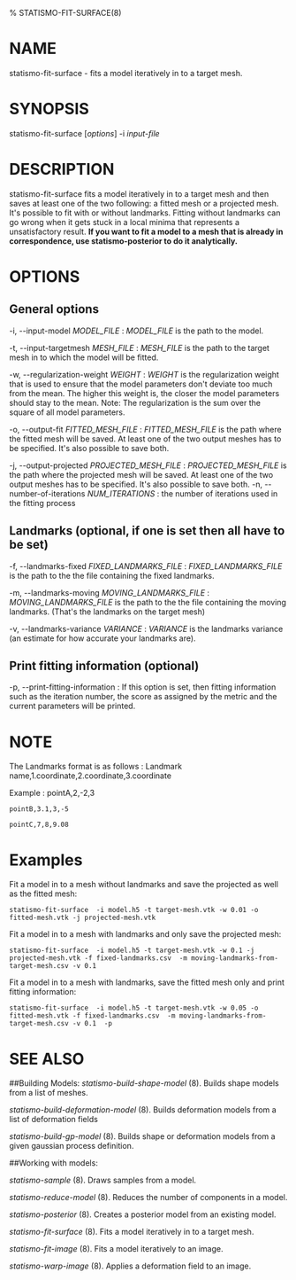 % STATISMO-FIT-SURFACE(8)

# NAME

statismo-fit-surface - fits a model iteratively in to a target mesh.

# SYNOPSIS

statismo-fit-surface [*options*] -i *input-file* 

# DESCRIPTION

statismo-fit-surface fits a model iteratively in to a target mesh and then saves at least one of the two following: a fitted mesh or a projected mesh. It's possible to fit with or without landmarks. Fitting without landmarks can go wrong when it gets stuck in a local minima that represents a unsatisfactory result. **If you want to fit a model to a mesh that is already in correspondence, use statismo-posterior to do it analytically.**

# OPTIONS

## General options
-i, \--input-model *MODEL_FILE*
:	*MODEL_FILE* is the path to the model.

-t, \--input-targetmesh *MESH_FILE*
:	*MESH_FILE* is the path to the target mesh in to which the model will be fitted.

-w, \--regularization-weight *WEIGHT*
:	*WEIGHT* is the regularization weight that is used to ensure that the model parameters don't deviate too much from the mean. The higher this weight is, the closer the model parameters should stay to the mean. Note: The regularization is the sum over the square of all model parameters.

-o, \--output-fit *FITTED_MESH_FILE*
:	*FITTED_MESH_FILE* is the path where the fitted mesh will be saved. At least one of the two output meshes has to be specified. It's also possible to save both.

-j, \--output-projected *PROJECTED_MESH_FILE*
:	*PROJECTED_MESH_FILE* is the path where the projected mesh will be saved. At least one of the two output meshes has to be specified. It's also possible to save both.
-n, \--number-of-iterations *NUM_ITERATIONS*
:	the number of iterations used in the fitting process

## Landmarks (optional, if one is set then all have to be set)

-f, \--landmarks-fixed *FIXED_LANDMARKS_FILE*
:	*FIXED_LANDMARKS_FILE* is the path to the the file containing the fixed landmarks.

-m, \--landmarks-moving *MOVING_LANDMARKS_FILE*
:	*MOVING_LANDMARKS_FILE* is the path to the the file containing the moving landmarks. (That's the landmarks on the target mesh)

-v, \--landmarks-variance *VARIANCE*
:	*VARIANCE* is the landmarks variance (an estimate for how accurate your landmarks are).

## Print fitting information (optional)

-p, \--print-fitting-information
:	If this option is set, then fitting information such as the iteration number, the score as assigned by the metric and the current parameters will be printed.


# NOTE
The Landmarks format is as follows
:	Landmark name,1.coordinate,2.coordinate,3.coordinate

Example
:	pointA,2,-2,3

	pointB,3.1,3,-5

	pointC,7,8,9.08
 
# Examples 
Fit a model in to a mesh without landmarks and save the projected as well as the fitted mesh:

    statismo-fit-surface  -i model.h5 -t target-mesh.vtk -w 0.01 -o fitted-mesh.vtk -j projected-mesh.vtk

Fit a model in to a mesh with landmarks and only save the projected mesh:

    statismo-fit-surface  -i model.h5 -t target-mesh.vtk -w 0.1 -j projected-mesh.vtk -f fixed-landmarks.csv  -m moving-landmarks-from-target-mesh.csv -v 0.1

Fit a model in to a mesh with landmarks, save the fitted mesh only and print fitting information:

    statismo-fit-surface  -i model.h5 -t target-mesh.vtk -w 0.05 -o fitted-mesh.vtk -f fixed-landmarks.csv  -m moving-landmarks-from-target-mesh.csv -v 0.1  -p



# SEE ALSO

##Building Models:
*statismo-build-shape-model* (8).
Builds shape models from a list of meshes.

*statismo-build-deformation-model* (8).
Builds deformation models from a list of deformation fields

*statismo-build-gp-model* (8).
Builds shape or deformation models from a given gaussian process definition.

##Working with models:

*statismo-sample* (8).
Draws samples from a model.

*statismo-reduce-model* (8).
Reduces the number of components in a model.

*statismo-posterior* (8).
Creates a posterior model from an existing model.

*statismo-fit-surface* (8).
Fits a model iteratively in to a target mesh.

*statismo-fit-image* (8).
Fits a model iteratively to an image.

*statismo-warp-image* (8).
Applies a deformation field to an image.
